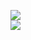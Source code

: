 [![](https://img.shields.io/badge/Made%20With-Github%20Spray-lightgrey.svg?style=for-the-badge&logo=github)](https://github.com/Annihil/github-spray#16975)  
[![](https://i.imgur.com/2DrTn0Z.gif)](https://github.com/Annihil/github-spray)